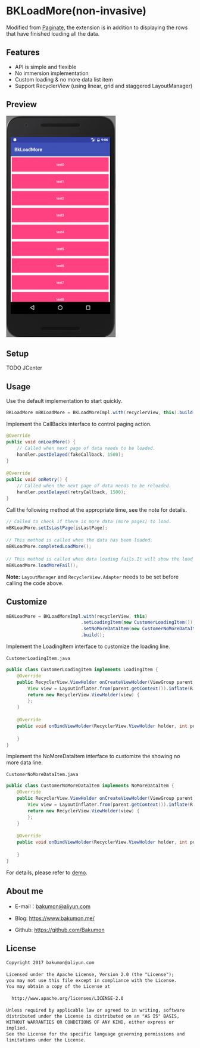 
# BKLoadMore(non-invasive)

Modified from [Paginate](https://github.com/MarkoMilos/Paginate), the extension is in addition to displaying the rows that have finished loading all the data.

## Features

- API is simple and flexible
- No immersion implementation
- Custom loading & no more data list item
- Support RecyclerView (using linear, grid and staggered LayoutManager)

## Preview

![BKLoadMore.gif](https://github.com/Bakumon/BkLoadMore/raw/master/art/demo.gif)

## Setup

TODO JCenter

## Usage

Use the default implementation to start quickly.

```java
BKLoadMore mBKLoadMore = BKLoadMoreImpl.with(recyclerView, this).build();
```

Implement the CallBacks interface to control paging action.

```java
@Override
public void onLoadMore() {
    // Called when next page of data needs to be loaded.
    handler.postDelayed(fakeCallback, 1500);
}

@Override
public void onRetry() {
    // Called when the next page of data needs to be reloaded.
    handler.postDelayed(retryCallback, 1500);
}
```

Call the following method at the appropriate time, see the note for details.

```java
// Called to check if there is more data (more pages) to load.
mBKLoadMore.setIsLastPage(isLastPage);

// This method is called when the data has been loaded.
mBKLoadMore.completedLoadMore();

// This method is called when data loading fails.It will show the load failed line.
mBKLoadMore.loadMoreFail();
```

**Note:** `LayoutManager` and `RecyclerView.Adapter` needs to be set before calling the code above.

## Customize

```java
mBKLoadMore = BKLoadMoreImpl.with(recyclerView, this)
                            .setLoadingItem(new CustomerLoadingItem())
                            .setNoMoreDataItem(new CustomerNoMoreDataItem())
                            .build();
```

Implement the LoadingItem interface to customize the loading line.

`CustomerLoadingItem.java`

```java
public class CustomerLoadingItem implements LoadingItem {
    @Override
    public RecyclerView.ViewHolder onCreateViewHolder(ViewGroup parent, int viewType) {
        View view = LayoutInflater.from(parent.getContext()).inflate(R.layout.loading_row_customer, parent, false);
        return new RecyclerView.ViewHolder(view) {
        };
    }

    @Override
    public void onBindViewHolder(RecyclerView.ViewHolder holder, int position) {

    }
}
```

Implement the NoMoreDataItem interface to customize the showing no more data line.

`CustomerNoMoreDataItem.java`

```java
public class CustomerNoMoreDataItem implements NoMoreDataItem {
    @Override
    public RecyclerView.ViewHolder onCreateViewHolder(ViewGroup parent, int viewType) {
        View view = LayoutInflater.from(parent.getContext()).inflate(R.layout.no_more_data_row_customer, parent, false);
        return new RecyclerView.ViewHolder(view) {
        };
    }

    @Override
    public void onBindViewHolder(RecyclerView.ViewHolder holder, int position) {

    }
}
```

For details, please refer to [demo](https://github.com/Bakumon/BkLoadMore/tree/master/app).

## About me

- E-mail：bakumon@aliyun.com

- Blog: https://www.bakumon.me/

- Github: https://github.com/Bakumon

## License

```
Copyright 2017 bakumon@aliyun.com

Licensed under the Apache License, Version 2.0 (the "License");
you may not use this file except in compliance with the License.
You may obtain a copy of the License at

  http://www.apache.org/licenses/LICENSE-2.0

Unless required by applicable law or agreed to in writing, software
distributed under the License is distributed on an "AS IS" BASIS,
WITHOUT WARRANTIES OR CONDITIONS OF ANY KIND, either express or implied.
See the License for the specific language governing permissions and
limitations under the License.
```
